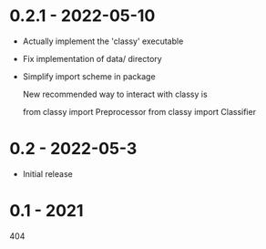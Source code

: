 # 0.2.1 - 2022-05-10
- Actually implement the 'classy' executable
- Fix implementation of data/ directory
- Simplify import scheme in package

  New recommended way to interact with classy is

    from classy import Preprocessor
    from classy import Classifier

# 0.2 - 2022-05-3
- Initial release

# 0.1 - 2021
404

